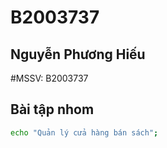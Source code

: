 # B2003737
<!--<!DOCTYPE html>
<html>
<head>
	<title>Giới thiệu bản thân</title>
</head>
<body>
	<h1>Họ và tên: Nguyễn Phương Hiếu</h1>
	<h2>Mã số sinh viên: B2003737</h2>
</body>
</html>-->
## Nguyễn Phương Hiếu
#MSSV: B2003737

## Bài tập nhom

```bash
echo "Quản lý cửa hàng bán sách";
```


